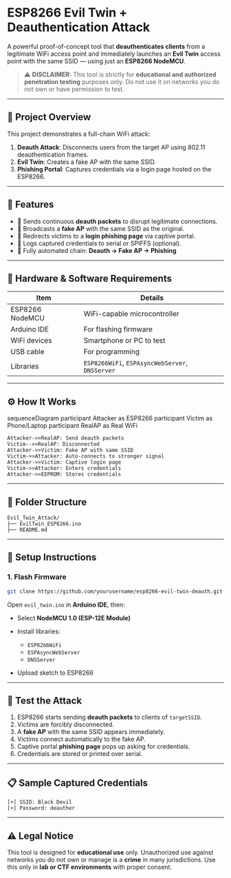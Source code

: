 # ESP8266 Evil Twin + Deauthentication Attack

A powerful proof-of-concept tool that **deauthenticates clients** from a legitimate WiFi access point and immediately launches an **Evil Twin** access point with the same SSID — using just an **ESP8266 NodeMCU**.

> ⚠️ **DISCLAIMER:** This tool is strictly for **educational and authorized penetration testing** purposes only. Do not use it on networks you do not own or have permission to test.

---

## 📌 Project Overview

This project demonstrates a full-chain WiFi attack:

1. **Deauth Attack**: Disconnects users from the target AP using 802.11 deauthentication frames.
2. **Evil Twin**: Creates a fake AP with the same SSID.
3. **Phishing Portal**: Captures credentials via a login page hosted on the ESP8266.

---

## 🚀 Features

- 📡 Sends continuous **deauth packets** to disrupt legitimate connections.
- 🔁 Broadcasts a **fake AP** with the same SSID as the original.
- 🎯 Redirects victims to a **login phishing page** via captive portal.
- 💾 Logs captured credentials to serial or SPIFFS (optional).
- 🧠 Fully automated chain: **Deauth → Fake AP → Phishing**

---

## 🧰 Hardware & Software Requirements

| Item               | Details                                 |
|--------------------|------------------------------------------|
| ESP8266 NodeMCU     | WiFi-capable microcontroller             |
| Arduino IDE         | For flashing firmware                   |
| WiFi devices        | Smartphone or PC to test                |
| USB cable           | For programming                         |
| Libraries           | `ESP8266WiFi`, `ESPAsyncWebServer`, `DNSServer` |

---

## ⚙️ How It Works

sequenceDiagram
    participant Attacker as ESP8266
    participant Victim as Phone/Laptop
    participant RealAP as Real WiFi

    Attacker->>RealAP: Send deauth packets
    Victim-->>RealAP: Disconnected
    Attacker->>Victim: Fake AP with same SSID
    Victim->>Attacker: Auto-connects to stronger signal
    Attacker->>Victim: Captive login page
    Victim->>Attacker: Enters credentials
    Attacker->>EEPROM: Stores credentials

---

## 📁 Folder Structure

```
Evil_Twin_Attack/
├── EvilTwin_ESP8266.ino
├── README.md
```

---

## 🔧 Setup Instructions

### 1. Flash Firmware

```bash
git clone https://github.com/yourusername/esp8266-evil-twin-deauth.git
```

Open `evil_twin.ino` in **Arduino IDE**, then:

* Select **NodeMCU 1.0 (ESP-12E Module)**
* Install libraries:

  * `ESP8266WiFi`
  * `ESPAsyncWebServer`
  * `DNSServer`
* Upload sketch to ESP8266

---

## 🧪 Test the Attack

1. ESP8266 starts sending **deauth packets** to clients of `targetSSID`.
2. Victims are forcibly disconnected.
3. A **fake AP** with the same SSID appears immediately.
4. Victims connect automatically to the fake AP.
5. Captive portal **phishing page** pops up asking for credentials.
6. Credentials are stored or printed over serial.

---

## 📋 Sample Captured Credentials

```
[+] SSID: Black Devil
[+] Password: deauther
```

---

## ⚠️ Legal Notice

This tool is designed for **educational use** only. Unauthorized use against networks you do not own or manage is a **crime** in many jurisdictions. Use this only in **lab or CTF environments** with proper consent.
